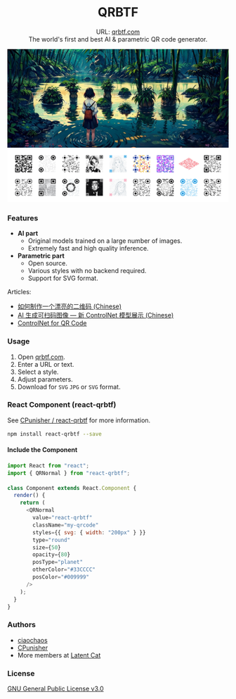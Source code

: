 <h1 align="center">QRBTF</h1>

<p align="center">
    URL: <a href="https://qrbtf.com" target="_blank">qrbtf.com</a><br />
    The world's first and best AI & parametric QR code generator.
</p>

<p align="center">
    <img src="public/assets/resources/qrbtf-hero.jpg">
    <img src="public/assets/resources/qrcodes.jpg">
</p>

### Features

- **AI part**
  - Original models trained on a large number of images.
  - Extremely fast and high quality inference.
- **Parametric part**
  - Open source.
  - Various styles with no backend required.
  - Support for SVG format.

Articles:

- [如何制作一个漂亮的二维码 (Chinese)](https://mp.weixin.qq.com/s/_Oy9I9FqPXhfwN9IUhf6_g)
- [AI 生成可扫码图像 — 新 ControlNet 模型展示 (Chinese)](https://mp.weixin.qq.com/s/i4WR5ULH1ZZYl8Watf3EPw)
- [ControlNet for QR Code](https://www.reddit.com/r/StableDiffusion/comments/141hg9x/controlnet_for_qr_code/)

### Usage

1. Open [qrbtf.com](https://qrbtf.com).
2. Enter a URL or text.
3. Select a style.
4. Adjust parameters.
5. Download for `SVG` `JPG` or `SVG` format.

### React Component (react-qrbtf)

See [CPunisher / react-qrbtf](https://github.com/cpunisher/react-qrbtf) for more information.

```bash
npm install react-qrbtf --save
```

#### Include the Component

```js
import React from "react";
import { QRNormal } from "react-qrbtf";

class Component extends React.Component {
  render() {
    return (
      <QRNormal
        value="react-qrbtf"
        className="my-qrcode"
        styles={{ svg: { width: "200px" } }}
        type="round"
        size={50}
        opacity={80}
        posType="planet"
        otherColor="#33CCCC"
        posColor="#009999"
      />
    );
  }
}
```

### Authors

- [ciaochaos](https://github.com/ciaochaos)
- [CPunisher](https://github.com/CPunisher)
- More members at [Latent Cat](https://latentcat.com)

### License

[GNU General Public License v3.0](LICENSE)
